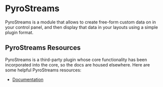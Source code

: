 # PyroStreams

PyroStreams is a module that allows to create free-form custom data on in your control panel, and then display that data in your layouts using a simple plugin format.

## PyroStreams Resources

PyroStreams is a third-party plugin whose core functionality has been incorporated into the core, so the docs are housed elsewhere. Here are some helpful PyroStreams resources:

* [Documentation](http://parse19.com/pyrostreams/docs)